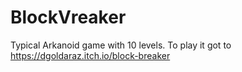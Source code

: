 # BlockVreaker
Typical Arkanoid game with 10 levels. To play it got to https://dgoldaraz.itch.io/block-breaker
